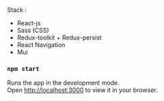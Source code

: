 
Stack : 
- React-js
- Sass (CSS)
- Redux-toolkit + Redux-persist
- React Navigation
- Mui



### `npm start`

Runs the app in the development mode.\
Open [http://localhost:3000](http://localhost:3000) to view it in your browser.
